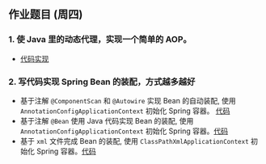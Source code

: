 ## 作业题目 (周四)
### 1. 使 Java 里的动态代理，实现一个简单的 AOP。
* [代码实现](https://github.com/0x12FD16B/JAVA-000/tree/main/Week_05/week05_assignment_01/src/main/java/io/x16fd16b/assignment01)
### 2. 写代码实现 Spring Bean 的装配，方式越多越好
* 基于注解 `@ComponentScan` 和 `@Autowire` 实现 Bean 的自动装配, 使用 `AnnotationConfigApplicationContext` 初始化 Spring 容器。 [代码](https://github.com/0x12FD16B/JAVA-000/tree/main/Week_05/week05_assignment_02/src/main/java/io/x16fd16b/assignment02/beanware/auto)
* 基于注解 `@Bean` 使用 Java 代码实现 Bean 的装配, 使用 `AnnotationConfigApplicationContext` 初始化 Spring 容器。[代码](https://github.com/0x12FD16B/JAVA-000/tree/main/Week_05/week05_assignment_02/src/main/java/io/x16fd16b/assignment02/beanware/config)
* 基于 `xml` 文件完成 Bean 的装配, 使用 `ClassPathXmlApplicationContext` 初始化 Spring 容器。[代码](https://github.com/0x12FD16B/JAVA-000/tree/main/Week_05/week05_assignment_02/src/main/java/io/x16fd16b/assignment02/beanware/xml)